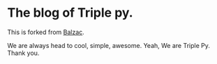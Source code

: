 # The blog of Triple py. 
This is forked from [Balzac](http://gtat.me/balzac/donate). 

We are always head to cool, simple, awesome. Yeah, We are Triple Py. Thank you.
